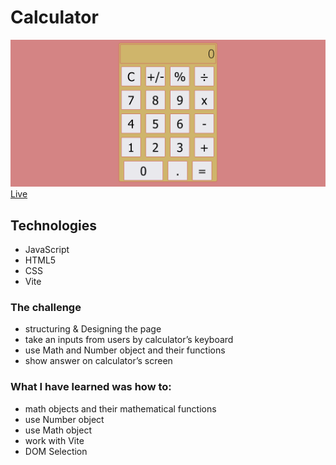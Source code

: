 # Calculator

![calculator screenshot](./calculator.png)
[Live](https://calculator-vanilla-js-marta-szuran.netlify.app/)

## Technologies

- JavaScript
- HTML5
- CSS
- Vite

### The challenge

- structuring & Designing the page
- take an inputs from users by calculator’s keyboard
- use Math and Number object and their functions
- show answer on calculator’s screen

### What I have learned was how to:

- math objects and their mathematical functions
- use Number object
- use Math object
- work with Vite
- DOM Selection
